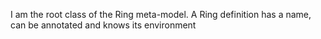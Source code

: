 I am the root class of the Ring meta-model.
A Ring definition has a name, can be annotated and knows its environment